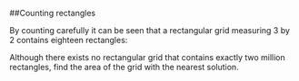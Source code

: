 ##Counting rectangles

By counting carefully it can be seen that a rectangular grid measuring 3 by 2 contains eighteen rectangles:

Although there exists no rectangular grid that contains exactly two million rectangles, find the area of the grid with the nearest solution.
